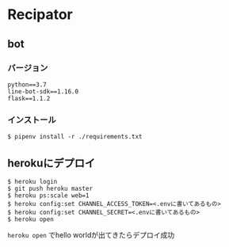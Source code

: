 # Recipator

## bot
### バージョン
```
python==3.7
line-bot-sdk==1.16.0
flask==1.1.2
```

### インストール
```
$ pipenv install -r ./requirements.txt
```

## herokuにデプロイ
```
$ heroku login
$ git push heroku master
$ heroku ps:scale web=1
$ heroku config:set CHANNEL_ACCESS_TOKEN=<.envに書いてあるもの>
$ heroku config:set CHANNEL_SECRET=<.envに書いてあるもの>
$ heroku open
```
`heroku open` でhello worldが出てきたらデプロイ成功